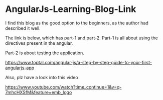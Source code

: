 # AngularJs-Learning-Blog-Link

I find this blog as the good option to the beginners, as the author had described it well.

The link is below, which has part-1 and part-2. Part-1 is all about using the directives present in the angular.

Part-2  is about testing the application.

https://www.toptal.com/angular-js/a-step-by-step-guide-to-your-first-angularjs-app


Also, plz have a look into this video

https://www.youtube.com/watch?time_continue=1&v=q-7mhcHXSfM&feature=emb_logo
